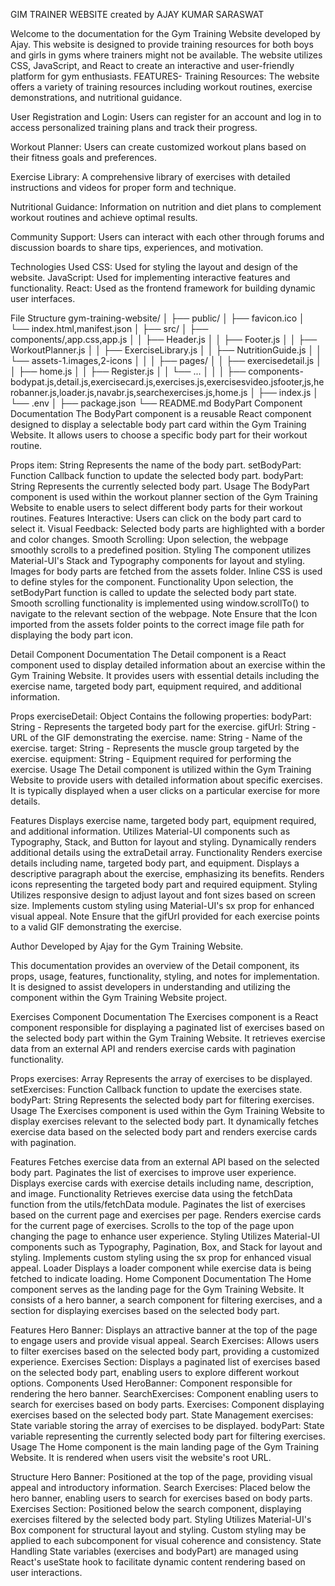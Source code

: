 GIM TRAINER WEBSITE created by AJAY KUMAR SARASWAT

Welcome to the documentation for the Gym Training Website developed by Ajay. This website is designed to provide training resources for both boys and girls in gyms where trainers might not be available. The website utilizes CSS, JavaScript, and React to create an interactive and user-friendly platform for gym enthusiasts.
FEATURES-
Training Resources: The website offers a variety of training resources including workout routines, exercise demonstrations, and nutritional guidance.

User Registration and Login: Users can register for an account and log in to access personalized training plans and track their progress.

Workout Planner: Users can create customized workout plans based on their fitness goals and preferences.

Exercise Library: A comprehensive library of exercises with detailed instructions and videos for proper form and technique.

Nutritional Guidance: Information on nutrition and diet plans to complement workout routines and achieve optimal results.

Community Support: Users can interact with each other through forums and discussion boards to share tips, experiences, and motivation.

Technologies Used
CSS: Used for styling the layout and design of the website.
JavaScript: Used for implementing interactive features and functionality.
React: Used as the frontend framework for building dynamic user interfaces.

File Structure
gym-training-website/
│
├── public/
│   ├── favicon.ico
│   └── index.html,manifest.json
│
├── src/
│   ├── components/,app.css,app.js
│   │   ├── Header.js
│   │   ├── Footer.js
│   │   ├── WorkoutPlanner.js
│   │   ├── ExerciseLibrary.js
│   │   ├── NutritionGuide.js
│   │   └── assets-1.images,2-icons
│   │
│   ├── pages/
│   │   ├── exercisedetail.js
│   │   ├── home.js
│   │   ├── Register.js
│   │   └── ...
│   │
│   ├── components-bodypat.js,detail.js,exercisecard.js,exercises.js,exercisesvideo.jsfooter,js,herobanner.js,loader.js,navabr.js,searchexercises.js,home.js
│   ├── index.js
│   └── .env
│
├── package.json
└── README.md
BodyPart Component Documentation
The BodyPart component is a reusable React component designed to display a selectable body part card within the Gym Training Website. It allows users to choose a specific body part for their workout routine.

Props
item: String
Represents the name of the body part.
setBodyPart: Function
Callback function to update the selected body part.
bodyPart: String
Represents the currently selected body part.
Usage
The BodyPart component is used within the workout planner section of the Gym Training Website to enable users to select different body parts for their workout routines.
<BodyPart
  item="Chest"
  setBodyPart={handleSetBodyPart}
  bodyPart={selectedBodyPart}
/>
Features
Interactive: Users can click on the body part card to select it.
Visual Feedback: Selected body parts are highlighted with a border and color changes.
Smooth Scrolling: Upon selection, the webpage smoothly scrolls to a predefined position.
Styling
The component utilizes Material-UI's Stack and Typography components for layout and styling.
Images for body parts are fetched from the assets folder.
Inline CSS is used to define styles for the component.
Functionality
Upon selection, the setBodyPart function is called to update the selected body part state.
Smooth scrolling functionality is implemented using window.scrollTo() to navigate to the relevant section of the webpage.
Note
Ensure that the Icon imported from the assets folder points to the correct image file path for displaying the body part icon.

Detail Component Documentation
The Detail component is a React component used to display detailed information about an exercise within the Gym Training Website. It provides users with essential details including the exercise name, targeted body part, equipment required, and additional information.

Props
exerciseDetail: Object
Contains the following properties:
bodyPart: String - Represents the targeted body part for the exercise.
gifUrl: String - URL of the GIF demonstrating the exercise.
name: String - Name of the exercise.
target: String - Represents the muscle group targeted by the exercise.
equipment: String - Equipment required for performing the exercise.
Usage
The Detail component is utilized within the Gym Training Website to provide users with detailed information about specific exercises. It is typically displayed when a user clicks on a particular exercise for more details.

Features
Displays exercise name, targeted body part, equipment required, and additional information.
Utilizes Material-UI components such as Typography, Stack, and Button for layout and styling.
Dynamically renders additional details using the extraDetail array.
Functionality
Renders exercise details including name, targeted body part, and equipment.
Displays a descriptive paragraph about the exercise, emphasizing its benefits.
Renders icons representing the targeted body part and required equipment.
Styling
Utilizes responsive design to adjust layout and font sizes based on screen size.
Implements custom styling using Material-UI's sx prop for enhanced visual appeal.
Note
Ensure that the gifUrl provided for each exercise points to a valid GIF demonstrating the exercise.

Author
Developed by Ajay for the Gym Training Website.

This documentation provides an overview of the Detail component, its props, usage, features, functionality, styling, and notes for implementation. It is designed to assist developers in understanding and utilizing the component within the Gym Training Website project.

Exercises Component Documentation
The Exercises component is a React component responsible for displaying a paginated list of exercises based on the selected body part within the Gym Training Website. It retrieves exercise data from an external API and renders exercise cards with pagination functionality.

Props
exercises: Array
Represents the array of exercises to be displayed.
setExercises: Function
Callback function to update the exercises state.
bodyPart: String
Represents the selected body part for filtering exercises.
Usage
The Exercises component is used within the Gym Training Website to display exercises relevant to the selected body part. It dynamically fetches exercise data based on the selected body part and renders exercise cards with pagination.

Features
Fetches exercise data from an external API based on the selected body part.
Paginates the list of exercises to improve user experience.
Displays exercise cards with exercise details including name, description, and image.
Functionality
Retrieves exercise data using the fetchData function from the utils/fetchData module.
Paginates the list of exercises based on the current page and exercises per page.
Renders exercise cards for the current page of exercises.
Scrolls to the top of the page upon changing the page to enhance user experience.
Styling
Utilizes Material-UI components such as Typography, Pagination, Box, and Stack for layout and styling.
Implements custom styling using the sx prop for enhanced visual appeal.
Loader
Displays a loader component while exercise data is being fetched to indicate loading.
Home Component Documentation
The Home component serves as the landing page for the Gym Training Website. It consists of a hero banner, a search component for filtering exercises, and a section for displaying exercises based on the selected body part.

Features
Hero Banner: Displays an attractive banner at the top of the page to engage users and provide visual appeal.
Search Exercises: Allows users to filter exercises based on the selected body part, providing a customized experience.
Exercises Section: Displays a paginated list of exercises based on the selected body part, enabling users to explore different workout options.
Components Used
HeroBanner: Component responsible for rendering the hero banner.
SearchExercises: Component enabling users to search for exercises based on body parts.
Exercises: Component displaying exercises based on the selected body part.
State Management
exercises: State variable storing the array of exercises to be displayed.
bodyPart: State variable representing the currently selected body part for filtering exercises.
Usage
The Home component is the main landing page of the Gym Training Website. It is rendered when users visit the website's root URL.

Structure
Hero Banner: Positioned at the top of the page, providing visual appeal and introductory information.
Search Exercises: Placed below the hero banner, enabling users to search for exercises based on body parts.
Exercises Section: Positioned below the search component, displaying exercises filtered by the selected body part.
Styling
Utilizes Material-UI's Box component for structural layout and styling.
Custom styling may be applied to each subcomponent for visual coherence and consistency.
State Handling
State variables (exercises and bodyPart) are managed using React's useState hook to facilitate dynamic content rendering based on user interactions.
